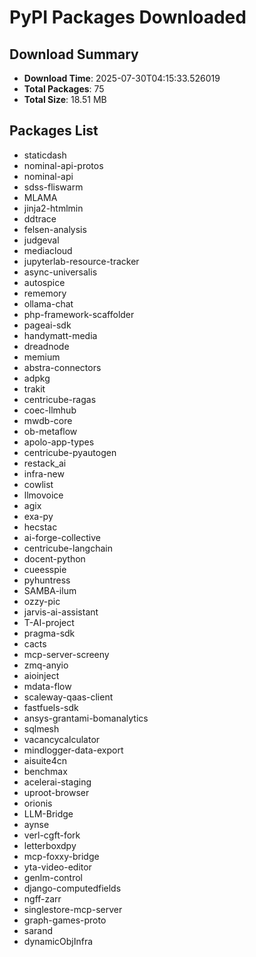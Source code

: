 # PyPI Packages Downloaded

## Download Summary
- **Download Time**: 2025-07-30T04:15:33.526019
- **Total Packages**: 75
- **Total Size**: 18.51 MB

## Packages List
- staticdash
- nominal-api-protos
- nominal-api
- sdss-fliswarm
- MLAMA
- jinja2-htmlmin
- ddtrace
- felsen-analysis
- judgeval
- mediacloud
- jupyterlab-resource-tracker
- async-universalis
- autospice
- rememory
- ollama-chat
- php-framework-scaffolder
- pageai-sdk
- handymatt-media
- dreadnode
- memium
- abstra-connectors
- adpkg
- trakit
- centricube-ragas
- coec-llmhub
- mwdb-core
- ob-metaflow
- apolo-app-types
- centricube-pyautogen
- restack_ai
- infra-new
- cowlist
- llmovoice
- agix
- exa-py
- hecstac
- ai-forge-collective
- centricube-langchain
- docent-python
- cueesspie
- pyhuntress
- SAMBA-ilum
- ozzy-pic
- jarvis-ai-assistant
- T-AI-project
- pragma-sdk
- cacts
- mcp-server-screeny
- zmq-anyio
- aioinject
- mdata-flow
- scaleway-qaas-client
- fastfuels-sdk
- ansys-grantami-bomanalytics
- sqlmesh
- vacancycalculator
- mindlogger-data-export
- aisuite4cn
- benchmax
- acelerai-staging
- uproot-browser
- orionis
- LLM-Bridge
- aynse
- verl-cgft-fork
- letterboxdpy
- mcp-foxxy-bridge
- yta-video-editor
- genlm-control
- django-computedfields
- ngff-zarr
- singlestore-mcp-server
- graph-games-proto
- sarand
- dynamicObjInfra
